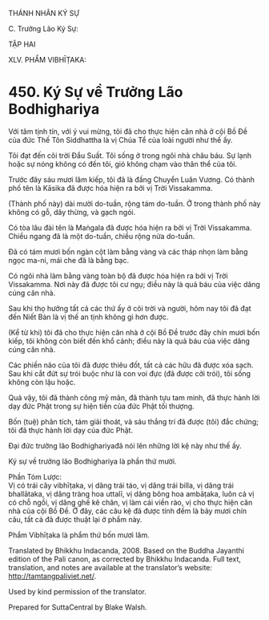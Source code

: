 THÁNH NHÂN KÝ SỰ

C. Trưởng Lão Ký Sự:

TẬP HAI

XLV. PHẨM VIBHĪṬAKA:

# 450\. Ký Sự về Trưởng Lão Bodhighariya

Với tâm tịnh tín, với ý vui mừng, tôi đã cho thực hiện căn nhà ở cội Bồ Đề của đức Thế Tôn Siddhattha là vị Chúa Tể của loài người như thế ấy.

Tôi đạt đến cõi trời Đẩu Suất. Tôi sống ở trong ngôi nhà châu báu. Sự lạnh hoặc sự nóng không có đến tôi, gió không chạm vào thân thể của tôi.

Trước đây sáu mươi lăm kiếp, tôi đã là đấng Chuyển Luân Vương. Có thành phố tên là Kāsika đã được hóa hiện ra bởi vị Trời Vissakamma.

(Thành phố này) dài mười do-tuần, rộng tám do-tuần. Ở trong thành phố này không có gỗ, dây thừng, và gạch ngói.

Có tòa lâu đài tên là Maṅgala đã được hóa hiện ra bởi vị Trời Vissakamma. Chiều ngang đã là một do-tuần, chiều rộng nửa do-tuần.

Đã có tám mươi bốn ngàn cột làm bằng vàng và các tháp nhọn làm bằng ngọc ma-ni, mái che đã là bằng bạc.

Có ngôi nhà làm bằng vàng toàn bộ đã được hóa hiện ra bởi vị Trời Vissakamma. Nơi này đã được tôi cư ngụ; điều này là quả báu của việc dâng cúng căn nhà.

Sau khi thọ hưởng tất cả các thứ ấy ở cõi trời và người, hôm nay tôi đã đạt đến Niết Bàn là vị thế an tịnh không gì hơn được.

(Kể từ khi) tôi đã cho thực hiện căn nhà ở cội Bồ Đề trước đây chín mươi bốn kiếp, tôi không còn biết đến khổ cảnh; điều này là quả báu của việc dâng cúng căn nhà.

Các phiền não của tôi đã được thiêu đốt, tất cả các hữu đã được xóa sạch. Sau khi cắt đứt sự trói buộc như là con voi đực (đã được cởi trói), tôi sống không còn lậu hoặc.

Quả vậy, tôi đã thành công mỹ mãn, đã thành tựu tam minh, đã thực hành lời dạy đức Phật trong sự hiện tiền của đức Phật tối thượng.

Bốn (tuệ) phân tích, tám giải thoát, và sáu thắng trí đã được (tôi) đắc chứng; tôi đã thực hành lời dạy của đức Phật.

Đại đức trưởng lão Bodhighariyađã nói lên những lời kệ này như thế ấy.

Ký sự về trưởng lão Bodhighariya là phần thứ mười.

Phần Tóm Lược:  
Vị có trái cây vibhīṭaka, vị dâng trái táo, vị dâng trái billa, vị dâng trái bhallātaka, vị dâng tràng hoa uttalī, vị dâng bông hoa ambāṭaka, luôn cả vị có chỗ ngồi, vị dâng ghế kê chân, vị làm cái viền rào, vị cho thực hiện căn nhà của cội Bồ Đề. Ở đây, các câu kệ đã được tính đếm là bảy mươi chín câu, tất cả đã được thuật lại ở phẩm này.

Phẩm Vibhīṭaka là phẩm thứ bốn mươi lăm.

Translated by Bhikkhu Indacanda, 2008. Based on the Buddha Jayanthi edition of the Pali canon, as corrected by Bhikkhu Indacanda. Full text, translation, and notes are available at the translator’s website: http://tamtangpaliviet.net/.

Used by kind permission of the translator.

Prepared for SuttaCentral by Blake Walsh.
